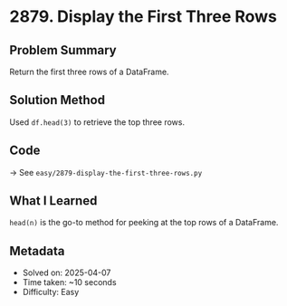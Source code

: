 # 2879. Display the First Three Rows

## Problem Summary  
Return the first three rows of a DataFrame.

## Solution Method  
Used `df.head(3)` to retrieve the top three rows.

## Code  
→ See `easy/2879-display-the-first-three-rows.py`

## What I Learned  
`head(n)` is the go-to method for peeking at the top rows of a DataFrame.  

## Metadata  
- Solved on: 2025-04-07  
- Time taken: ~10 seconds  
- Difficulty: Easy 
